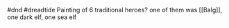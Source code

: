 #dnd #dreadtide
Painting of 6 traditional heroes?
one of them was [[Balg]], one dark elf, one sea elf